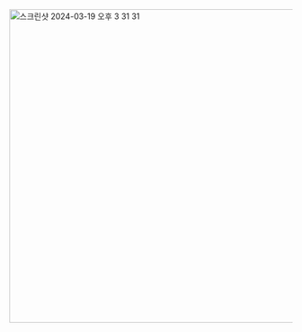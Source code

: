 
<img width="559" alt="스크린샷 2024-03-19 오후 3 31 31" src="https://github.com/giyoungjang/kotlin-study/assets/126555597/fb32e479-92dc-4265-8f07-90e92a359ac6">

